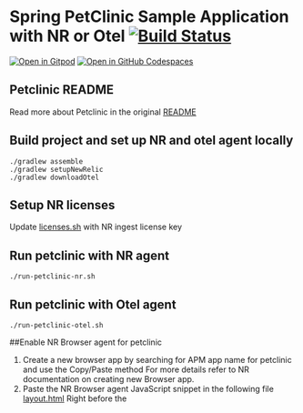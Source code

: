 # Spring PetClinic Sample Application with NR or Otel [![Build Status](https://github.com/spring-projects/spring-petclinic/actions/workflows/maven-build.yml/badge.svg)](https://github.com/spring-projects/spring-petclinic/actions/workflows/maven-build.yml)

[![Open in Gitpod](https://gitpod.io/button/open-in-gitpod.svg)](https://gitpod.io/#https://github.com/spring-projects/spring-petclinic) [![Open in GitHub Codespaces](https://github.com/codespaces/badge.svg)](https://github.com/codespaces/new?hide_repo_select=true&ref=main&repo=7517918)



## Petclinic README
Read more about Petclinic in the original [README](./readme.md)


## Build project and set up NR and otel agent locally
```
./gradlew assemble
./gradlew setupNewRelic
./gradlew downloadOtel
```

## Setup NR licenses
Update [licenses.sh](./licenses.sh) with NR ingest license key

## Run petclinic with NR agent
```
./run-petclinic-nr.sh
```
## Run petclinic with Otel agent
```
./run-petclinic-otel.sh
```

##Enable NR Browser agent for petclinic
1. Create a new browser app by searching for APM app name for petclinic and use the Copy/Paste method
For more details refer to NR documentation on creating new Browser app.
2. Paste the NR Browser agent JavaScript snippet in the following file
   [layout.html](./src/main/resources/templates/fragments/layout.html)
   Right before the <title> tag (around line 12)
3. clean, rebuild and restart the petclinic project
